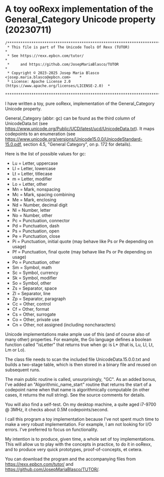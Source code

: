 # A toy ooRexx implementation of the General_Category Unicode property (20230711)

```
/******************************************************************************
 * This file is part of The Unicode Tools Of Rexx (TUTOR)                     *
 * See https://rexx.epbcn.com/tutor/                                          *
 *     and https://github.com/JosepMariaBlasco/TUTOR                          *
 * Copyright © 2023-2025 Josep Maria Blasco <josep.maria.blasco@epbcn.com>    *
 * License: Apache License 2.0 (https://www.apache.org/licenses/LICENSE-2.0)  *
 ******************************************************************************/
```

I have written a toy, pure ooRexx, implementation of the General_Category Unicode property.

General_Category (abbr: gc) can be found as the third column of UnicodeData.txt
(see https://www.unicode.org/Public/UCD/latest/ucd/UnicodeData.txt).
It maps codepoints to an enumeration (see https://www.unicode.org/versions/Unicode15.0.0/UnicodeStandard-15.0.pdf, section 4.5, "General Category", on p. 172 for details).

Here is the list of possible values for gc:

* Lu = Letter, uppercase
* Ll = Letter, lowercase
* Lt = Letter, titlecase
* m = Letter, modifier
* Lo = Letter, other
* Mn = Mark, nonspacing
* Mc = Mark, spacing combining
* Me = Mark, enclosing
* Nd = Number, decimal digit
* Nl = Number, letter
* No = Number, other
* Pc = Punctuation, connector
* Pd = Punctuation, dash
* Ps = Punctuation, open
* Pe = Punctuation, close
* Pi = Punctuation, initial quote (may behave like Ps or Pe depending on usage)
* Pf = Punctuation, final quote (may behave like Ps or Pe depending on usage)
* Po = Punctuation, other
* Sm = Symbol, math
* Sc = Symbol, currency
* Sk = Symbol, modifier
* So = Symbol, other
* Zs = Separator, space
* Zl = Separator, line
* Zp = Separator, paragraph
* Cc = Other, control
* Cf = Other, format
* Cs = Other, surrogate
* Co = Other, private use
* Cn = Other, not assigned (including noncharacters)

Unicode implementations make ample use of this (and of course also of many other) properties.
For example, the Go language defines a boolean function called "isLetter" that returns true when gc is L* (that is, Lu, Ll, Lt, Lm or Lo).

The class file needs to scan the included file UnicodeData.15.0.0.txt and builds a two-stage table, which is then stored in a binary file and reused on subsequent runs.

The main public routine is called, unsurprisingly, "GC". As an added bonus, I've added an "Algorithmic_name_start" routine that returns
the start of a codepoint name when that name is algorithmically computable (in other cases, it returns the null string). See the source comments for details.

You will also find a self-test. On my desktop machine, a quite aged i7-9700 @ 3MHz, it checks about 0.5M codepoints/second.

I call this program a toy implementation because I've not spent much time to make a very robust implementation. For example, I am not looking for I/O errors. I've preferred to focus on functionality.

My intention is to produce, given time, a whole set of toy implementations.
This will allow us to play with the concepts in practice, to do it in ooRexx, and to produce very quick prototypes, proof-of-concepts, et cetera.

You can download the program and the accompanying files from https://rexx.epbcn.com/tutor/ and https://github.com/JosepMariaBlasco/TUTOR/.
